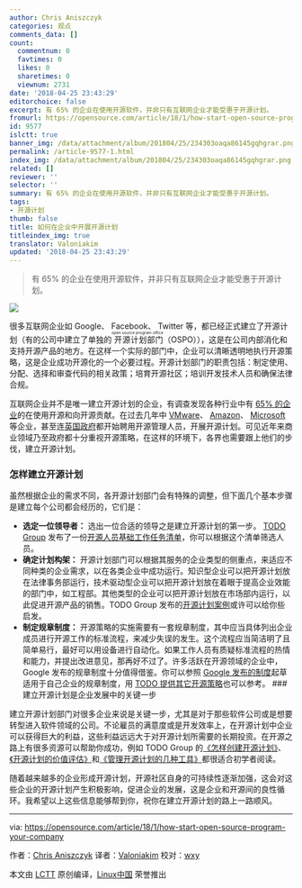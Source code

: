 ```yaml
---
author: Chris Aniszczyk
categories: 观点
comments_data: []
count:
  commentnum: 0
  favtimes: 0
  likes: 0
  sharetimes: 0
  viewnum: 2731
date: '2018-04-25 23:43:29'
editorchoice: false
excerpt: 有 65% 的企业在使用开源软件，并非只有互联网企业才能受惠于开源计划。
fromurl: https://opensource.com/article/18/1/how-start-open-source-program-your-company
id: 9577
islctt: true
banner_img: /data/attachment/album/201804/25/234303oaqa86145gqhgrar.png
permalink: /article-9577-1.html
index_img: /data/attachment/album/201804/25/234303oaqa86145gqhgrar.png.thumb.jpg
related: []
reviewer: ''
selector: ''
summary: 有 65% 的企业在使用开源软件，并非只有互联网企业才能受惠于开源计划。
tags:
- 开源计划
thumb: false
title: 如何在企业中开展开源计划
titleindex_img: true
translator: Valoniakim
updated: '2018-04-25 23:43:29'
---
```



> 
> 有 65% 的企业在使用开源软件，并非只有互联网企业才能受惠于开源计划。
> 
> 
> 


![](/data/attachment/album/201804/25/234303oaqa86145gqhgrar.png)


很多互联网企业如 Google、 Facebook、 Twitter 等，都已经正式建立了开源计划（有的公司中建立了单独的<ruby> 开源计划部门 <rt>  open source program office </rt></ruby>（OSPO）），这是在公司内部消化和支持开源产品的地方。在这样一个实际的部门中，企业可以清晰透明地执行开源策略，这是企业成功开源化的一个必要过程。开源计划部门的职责包括：制定使用、分配、选择和审查代码的相关政策；培育开源社区；培训开发技术人员和确保法律合规。


互联网企业并不是唯一建立开源计划的企业，有调查发现各种行业中有 [65% 的企业](https://www.blackducksoftware.com/2016-future-of-open-source)的在使用开源和向开源贡献。在过去几年中 [VMware](http://www.cio.com/article/3095843/open-source-tools/vmware-today-has-a-strong-investment-in-open-source-dirk-hohndel.html)、 [Amazon](http://fortune.com/2016/12/01/amazon-open-source-guru/)、 [Microsoft](https://opensource.microsoft.com/) 等企业，甚至连[英国政府](https://www.linkedin.com/jobs/view/169669924)都开始聘用开源管理人员，开展开源计划。可见近年来商业领域乃至政府都十分重视开源策略，在这样的环境下，各界也需要跟上他们的步伐，建立开源计划。


### 怎样建立开源计划


虽然根据企业的需求不同，各开源计划部门会有特殊的调整，但下面几个基本步骤是建立每个公司都会经历的，它们是：


* **选定一位领导者：** 选出一位合适的领导之是建立开源计划的第一步。 [TODO Group](http://todogroup.org) 发布了一份[开源人员基础工作任务清单](https://github.com/todogroup/job-descriptions)，你可以根据这个清单筛选人员。
* **确定计划构架：** 开源计划部门可以根据其服务的企业类型的侧重点，来适应不同种类的企业需求，以在各类企业中成功运行。知识型企业可以把开源计划放在法律事务部运行，技术驱动型企业可以把开源计划放在着眼于提高企业效能的部门中，如工程部。其他类型的企业可以把开源计划放在市场部内运行，以此促进开源产品的销售。TODO Group 发布的[开源计划案例](https://github.com/todogroup/guides/tree/master/casestudies)或许可以给你些启发。
* **制定规章制度：** 开源策略的实施需要有一套规章制度，其中应当具体列出企业成员进行开源工作的标准流程，来减少失误的发生。这个流程应当简洁明了且简单易行，最好可以用设备进行自动化。如果工作人员有质疑标准流程的热情和能力，并提出改进意见，那再好不过了。许多活跃在开源领域的企业中，Google 发布的规章制度十分值得借鉴。你可以参照 [Google 发布的制度](https://opensource.google.com/docs/why/)起草适用于自己企业的规章制度，用 [TODO 提供其它开源策略](https://github.com/todogroup/policies)也可以参考。 ### 建立开源计划是企业发展中的关键一步


建立开源计划部门对很多企业来说是关键一步，尤其是对于那些软件公司或是想要转型进入软件领域的公司。不论雇员的满意度或是开发效率上，在开源计划中企业可以获得巨大的利益，这些利益远远大于对开源计划所需要的长期投资。在开源之路上有很多资源可以帮助你成功，例如 TODO Group 的[《怎样创建开源计划》](https://github.com/todogroup/guides/blob/master/creating-an-open-source-program.md)、[《开源计划的价值评估》](https://github.com/todogroup/guides/blob/master/measuring-your-open-source-program.md)和[《管理开源计划的几种工具》](https://github.com/todogroup/guides/blob/master/tools-for-managing-open-source-programs.md)都很适合初学者阅读。


随着越来越多的企业形成开源计划，开源社区自身的可持续性逐渐加强，这会对这些企业的开源计划产生积极影响，促进企业的发展，这是企业和开源间的良性循环。我希望以上这些信息能够帮到你，祝你在建立开源计划的路上一路顺风。




---


via: <https://opensource.com/article/18/1/how-start-open-source-program-your-company>


作者：[Chris Aniszczyk](https://opensource.com/users/caniszczyk) 译者：[Valoniakim](https://github.com/Valoniakim) 校对：[wxy](https://github.com/wxy)


本文由 [LCTT](https://github.com/LCTT/TranslateProject) 原创编译，[Linux中国](https://linux.cn/) 荣誉推出